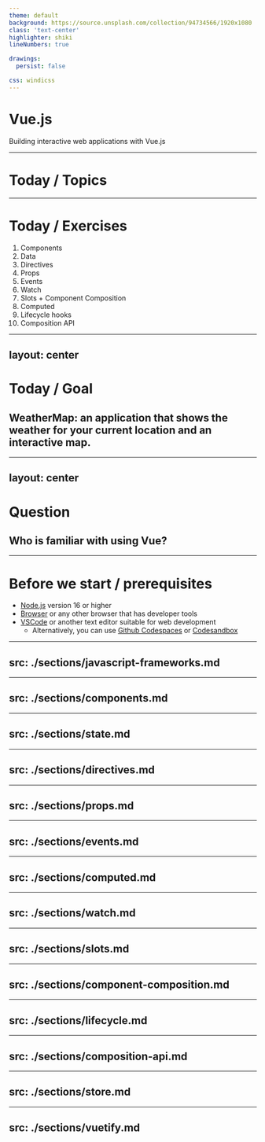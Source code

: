 ```yaml
---
theme: default
background: https://source.unsplash.com/collection/94734566/1920x1080
class: 'text-center'
highlighter: shiki
lineNumbers: true

drawings:
  persist: false

css: windicss
---
```


# Vue.js

Building interactive web applications with Vue.js

---

# Today / Topics

---

# Today / Exercises

1. Components
2. Data
3. Directives
4. Props
5. Events
6. Watch
7. Slots + Component Composition
8. Computed
9. Lifecycle hooks
10. Composition API

---
layout: center
---

# Today / Goal

## WeatherMap: an application that shows the weather for your current location and an interactive map.

---
layout: center
---

# Question

## Who is familiar with using Vue?

---

# Before we start / prerequisites

- [Node.js](https://nodejs.org/en/) version 16 or higher
- [Browser](https://www.google.com/chrome/) or any other browser that has developer tools
- [VSCode](https://code.visualstudio.com/) or another text editor suitable for web development
  - Alternatively, you can use [Github Codespaces](https://github.com/features/codespaces) or [Codesandbox](https://codesandbox.io/)

---
src: ./sections/javascript-frameworks.md
---

---
src: ./sections/components.md
---

---
src: ./sections/state.md
---

---
src: ./sections/directives.md
---

---
src: ./sections/props.md
---

---
src: ./sections/events.md
---

---
src: ./sections/computed.md
---

---
src: ./sections/watch.md
---

---
src: ./sections/slots.md
---

---
src: ./sections/component-composition.md
---

---
src: ./sections/lifecycle.md
---

---
src: ./sections/composition-api.md
---

---
src: ./sections/store.md
---

---
src: ./sections/vuetify.md
---

